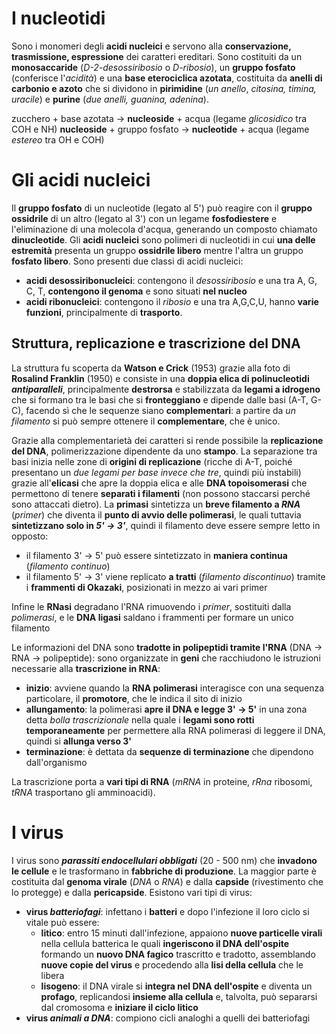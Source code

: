 # I nucleotidi
Sono i monomeri degli **acidi nucleici** e servono alla **conservazione, trasmissione, espressione** dei caratteri ereditari. Sono costituiti da un **monosaccaride** (*D-2-desossiribosio* o *D-ribosio*), un **gruppo fosfato** (conferisce l'*acidità*) e una **base eterociclica azotata**, costituita da **anelli di carbonio e azoto** che si dividono in **pirimidine** (*un anello*, *citosina, timina, uracile*) e **purine** (*due anelli, guanina, adenina*).

zucchero + base azotata $\rightarrow$ **nucleoside** + acqua (legame *glicosidico* tra COH e NH)
**nucleoside** + gruppo fosfato $\rightarrow$ **nucleotide** + acqua (legame *estereo* tra OH e COH)
# Gli acidi nucleici
Il **gruppo fosfato** di un nucleotide (legato al 5') può reagire con il **gruppo ossidrile** di un altro (legato al 3') con un legame **fosfodiestere** e l'eliminazione di una molecola d'acqua, generando un composto chiamato **dinucleotide**. Gli **acidi nucleici** sono polimeri di nucleotidi in cui **una delle estremità** presenta un gruppo **ossidrile libero** mentre l'altra un gruppo **fosfato libero**. Sono presenti due classi di acidi nucleici:
- **acidi desossiribonucleici**: contengono il *desossiribosio* e una tra A, G, C, T, **contengono il genoma** e sono situati **nel nucleo**
- **acidi ribonucleici**: contengono il *ribosio* e una tra A,G,C,U, hanno **varie funzioni**, principalmente di **trasporto**.
## Struttura, replicazione e trascrizione del DNA
La struttura fu scoperta da **Watson e Crick** (1953) grazie alla foto di **Rosalind Franklin** (1950) e consiste in una **doppia elica di polinucleotidi *antiparalleli***, principalmente **destrorsa** e stabilizzata da **legami a idrogeno** che si formano tra le basi che si **fronteggiano** e dipende dalle basi (A-T, G-C), facendo sì che le sequenze siano **complementari**: a partire da *un filamento* si può sempre ottenere il **complementare**, che è unico.

Grazie alla complementarietà dei caratteri si rende possibile la **replicazione del DNA**, polimerizzazione dipendente da uno **stampo**. La separazione tra basi inizia nelle zone di **origini di replicazione** (ricche di A-T, poiché presentano un *due legami per base invece che tre*, quindi più instabili) grazie all'**elicasi** che apre la doppia elica e alle **DNA topoisomerasi** che permettono di tenere **separati i filamenti** (non possono staccarsi perché sono attaccati dietro). La **primasi** sintetizza un **breve filamento a *RNA*** (*primer*) che diventa il **punto di avvio delle polimerasi**, le quali tuttavia **sintetizzano solo in *5' -> 3'***, quindi il filamento deve essere sempre letto in opposto:
- il filamento 3' -> 5' può essere sintetizzato in **maniera continua** (*filamento continuo*)
- il filamento 5' -> 3' viene replicato **a tratti** (*filamento discontinuo*) tramite i **frammenti di Okazaki**, posizionati in mezzo ai vari primer

Infine le **RNasi** degradano l'RNA rimuovendo i *primer*, sostituiti dalla *polimerasi*, e le **DNA ligasi** saldano i frammenti per formare un unico filamento

Le informazioni del DNA sono **tradotte in polipeptidi tramite l'RNA** (DNA -> RNA -> polipeptide): sono organizzate in **geni** che racchiudono le istruzioni necessarie alla **trascrizione in RNA**:
- **inizio**: avviene quando la **RNA polimerasi** interagisce con una sequenza particolare, il **promotore**, che le indica il sito di inizio
- **allungamento**: la polimerasi **apre il DNA e legge 3' -> 5'** in una zona detta *bolla trascrizionale* nella quale i **legami sono rotti temporaneamente** per permettere alla RNA polimerasi di leggere il DNA, quindi si **allunga verso 3'**
- **terminazione**: è dettata da **sequenze di terminazione** che dipendono dall'organismo

La trascrizione porta a **vari tipi di RNA** (*mRNA* in proteine, *rRna* ribosomi, *tRNA* trasportano gli amminoacidi).
# I virus
I virus sono ***parassiti endocellulari obbligati*** (20 - 500 nm) che **invadono le cellule** e le trasformano in **fabbriche di produzione**. La maggior parte è costituita dal **genoma virale** (*DNA* o *RNA*) e dalla **capside** (rivestimento che lo protegge) e dalla **pericapside**. Esistono vari tipi di virus:
- **virus *batteriofagi***: infettano i **batteri** e dopo l'infezione il loro ciclo si vitale può essere:
	- **litico**: entro 15 minuti dall'infezione, appaiono **nuove particelle virali** nella cellula batterica le quali **ingeriscono il DNA dell'ospite** formando un **nuovo DNA fagico** trascritto e tradotto, assemblando **nuove copie del virus** e procedendo alla **lisi della cellula** che le libera
	- **lisogeno**: il DNA virale si **integra nel DNA dell'ospite** e diventa un **profago**, replicandosi **insieme alla cellula** e, talvolta, può separarsi dal cromosoma e **iniziare il ciclo litico**
- **virus *animali a DNA***: compiono cicli analoghi a quelli dei batteriofagi